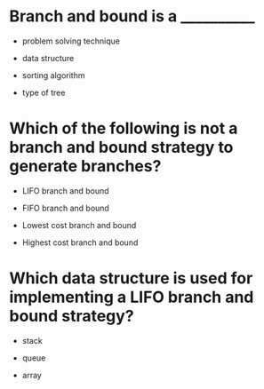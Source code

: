 # Branch and bound is a __________

* problem solving technique

- data structure

- sorting algorithm

- type of tree

# Which of the following is not a branch and bound strategy to generate branches?

- LIFO branch and bound

- FIFO branch and bound

- Lowest cost branch and bound

* Highest cost branch and bound

# Which data structure is used for implementing a LIFO branch and bound strategy?

* stack

- queue

- array

- linked list

# Which data structure is used for implementing a FIFO branch and bound strategy?

- stack

* queue

- array

- linked list

# Which data structure is most suitable for implementing best first branch and bound strategy?

- stack

- queue

* priority queue

- linked list

# Which of the following branch and bound strategy leads to breadth first search?

- LIFO branch and bound

* FIFO branch and bound

- Lowest cost branch and bound

- Highest cost branch and bound

# Which of the following branch and bound strategy leads to depth first search?

* LIFO branch and bound

- FIFO branch and bound

- Lowest cost branch and bound

- Highest cost branch and bound

# Both FIFO branch and bound strategy and backtracking leads to depth first search.

- true

* false

# Both LIFO branch and bound strategy and backtracking leads to depth first search.

* true

- false

# Choose the correct statement from the following.

- branch and bound is more efficient than backtracking

- branch and bound is not suitable where a greedy algorithm is not applicable

* branch and bound divides a problem into at least 2 new restricted sub problems

- backtracking divides a problem into at least 2 new restricted sub problems

# Which of the following can traverse the state space tree only in DFS manner?

- branch and bound

- dynamic programming

- greedy algorithm

* backtracking

